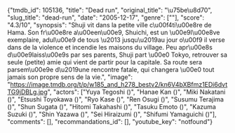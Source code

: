 {"tmdb_id": 105136, "title": "Dead run", "original_title": "\u75be\u8d70", "slug_title": "dead-run", "date": "2005-12-17", "genre": [""], "score": "4.3/10", "synopsis": "Shuji vit dans la petite ville c\u00f4ti\u00e8re de Hama. Son fr\u00e8re a\u00een\u00e9, Shuichi, est un \u00e9l\u00e8ve exemplaire, adul\u00e9 de tous \u2013 jusqu\u2019au jour o\u00f9 il verse dans de la violence et incendie les maisons du village. Peu apr\u00e8s d\u00e9laiss\u00e9s par ses parents, Shuji part \u00e0 Tokyo, retrouver sa seule (petite) amie qui vient de partir pour la capitale. Sa route sera parsem\u00e9e d\u2019une rencontre fatale, qui changera \u00e0 tout jamais son propre sens de la vie.", "image": "https://image.tmdb.org/t/p/w185_and_h278_bestv2/kn6V4bXBfmz1EDi6dvtTG9jDBLg.jpg", "actors": ["Yuya Tegoshi ()", "Hanae Kan ()", "Miki Nakatani ()", "Etsushi Toyokawa ()", "Ryo Kase ()", "Ren Osugi ()", "Susumu Terajima ()", "Shun Sugata ()", "Hitomi Takahashi ()", "Tasuku Emoto ()", "Kazuma Suzuki ()", "Shin Yazawa ()", "Sei Hiraizumi ()", "Shifumi Yamaguichi ()"], "comments": [], "recommandations_id": [], "youtube_key": "notfound"}